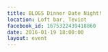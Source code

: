 ```yaml
---
title: BLOGS Dinner Date Night!
location: Loft bar, Teviot
facebook_id: 1675322439418860
date: 2016-01-19 18:00:00
layout: event
---
```


